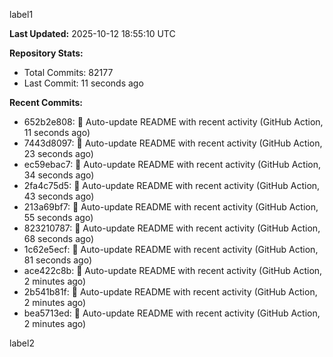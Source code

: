 
label1 
<!-- ACTIVITY_START -->
**Last Updated:** 2025-10-12 18:55:10 UTC

**Repository Stats:**
- Total Commits: 82177
- Last Commit: 11 seconds ago

**Recent Commits:**
- 652b2e808: 🤖 Auto-update README with recent activity (GitHub Action, 11 seconds ago)
- 7443d8097: 🤖 Auto-update README with recent activity (GitHub Action, 23 seconds ago)
- ec59ebac7: 🤖 Auto-update README with recent activity (GitHub Action, 34 seconds ago)
- 2fa4c75d5: 🤖 Auto-update README with recent activity (GitHub Action, 43 seconds ago)
- 213a69bf7: 🤖 Auto-update README with recent activity (GitHub Action, 55 seconds ago)
- 823210787: 🤖 Auto-update README with recent activity (GitHub Action, 68 seconds ago)
- 1c62e5ecf: 🤖 Auto-update README with recent activity (GitHub Action, 81 seconds ago)
- ace422c8b: 🤖 Auto-update README with recent activity (GitHub Action, 2 minutes ago)
- 2b541b81f: 🤖 Auto-update README with recent activity (GitHub Action, 2 minutes ago)
- bea5713ed: 🤖 Auto-update README with recent activity (GitHub Action, 2 minutes ago)
<!-- ACTIVITY_END -->

label2
